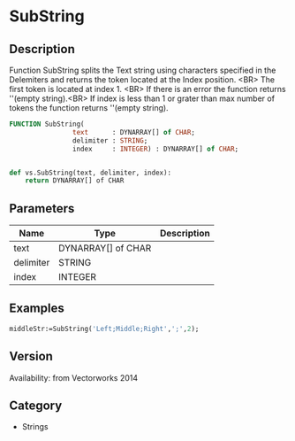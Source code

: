 # SubString

## Description
Function SubString splits the Text string using characters specified in the Delemiters and returns the token located at the Index position. &lt;BR&gt;
The first token is located at index 1. &lt;BR&gt;
If there is an error the function returns ''(empty string).&lt;BR&gt;
If  index is less  than 1 or grater than max number of tokens the function returns ''(empty string).

```pascal
FUNCTION SubString(
				text      : DYNARRAY[] of CHAR;
				delimiter : STRING;
				index     : INTEGER) : DYNARRAY[] of CHAR;
```

```python

def vs.SubString(text, delimiter, index):
    return DYNARRAY[] of CHAR
```

## Parameters
|Name|Type|Description|
|---|---|---|
|text|DYNARRAY[] of CHAR||
|delimiter|STRING||
|index|INTEGER||

## Examples
```pascal
middleStr:=SubString('Left;Middle;Right',';',2);
```

## Version
Availability: from Vectorworks 2014
## Category
* Strings

